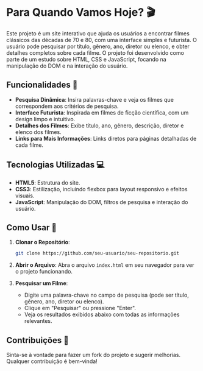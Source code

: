# Para Quando Vamos Hoje? 🎬

Este projeto é um site interativo que ajuda os usuários a encontrar filmes clássicos das décadas de 70 e 80, com uma interface simples e futurista. O usuário pode pesquisar por título, gênero, ano, diretor ou elenco, e obter detalhes completos sobre cada filme. O projeto foi desenvolvido como parte de um estudo sobre HTML, CSS e JavaScript, focando na manipulação do DOM e na interação do usuário.

## Funcionalidades 🚀

- **Pesquisa Dinâmica**: Insira palavras-chave e veja os filmes que correspondem aos critérios de pesquisa.
- **Interface Futurista**: Inspirada em filmes de ficção científica, com um design limpo e intuitivo.
- **Detalhes dos Filmes**: Exibe título, ano, gênero, descrição, diretor e elenco dos filmes.
- **Links para Mais Informações**: Links diretos para páginas detalhadas de cada filme.

## Tecnologias Utilizadas 💻

- **HTML5**: Estrutura do site.
- **CSS3**: Estilização, incluindo flexbox para layout responsivo e efeitos visuais.
- **JavaScript**: Manipulação do DOM, filtros de pesquisa e interação do usuário.

## Como Usar 📖

1. **Clonar o Repositório**:
    ```bash
    git clone https://github.com/seu-usuario/seu-repositorio.git
    ```
   
2. **Abrir o Arquivo**:
   Abra o arquivo `index.html` em seu navegador para ver o projeto funcionando.

3. **Pesquisar um Filme**:
   - Digite uma palavra-chave no campo de pesquisa (pode ser título, gênero, ano, diretor ou elenco).
   - Clique em "Pesquisar" ou pressione "Enter".
   - Veja os resultados exibidos abaixo com todas as informações relevantes.

## Contribuições 🤝

Sinta-se à vontade para fazer um fork do projeto e sugerir melhorias. Qualquer contribuição é bem-vinda!
